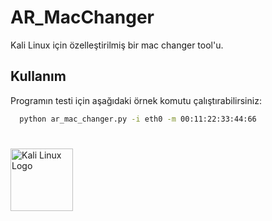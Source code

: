 
# AR_MacChanger

Kali Linux için özelleştirilmiş bir mac changer tool'u.


## Kullanım

Programın testi için aşağıdaki örnek komutu çalıştırabilirsiniz:

```bash
  python ar_mac_changer.py -i eth0 -m 00:11:22:33:44:66

```

  
#
<img src="https://static-00.iconduck.com/assets.00/distributor-logo-kali-linux-icon-2048x2005-dki611fk.png" alt="Kali Linux Logo" width="100" height="100">


    
